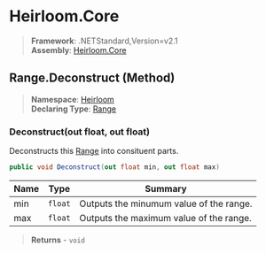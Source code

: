 # Heirloom.Core

> **Framework**: .NETStandard,Version=v2.1  
> **Assembly**: [Heirloom.Core][0]

## Range.Deconstruct (Method)

> **Namespace**: [Heirloom][0]  
> **Declaring Type**: [Range][1]

### Deconstruct(out float, out float)

Deconstructs this [Range][1] into consituent parts.

```cs
public void Deconstruct(out float min, out float max)
```

| Name | Type    | Summary                                 |
|------|---------|-----------------------------------------|
| min  | `float` | Outputs the minumum value of the range. |
| max  | `float` | Outputs the maximum value of the range. |

> **Returns** - `void`

[0]: ../../../Heirloom.Core.md
[1]: ../Range.md
